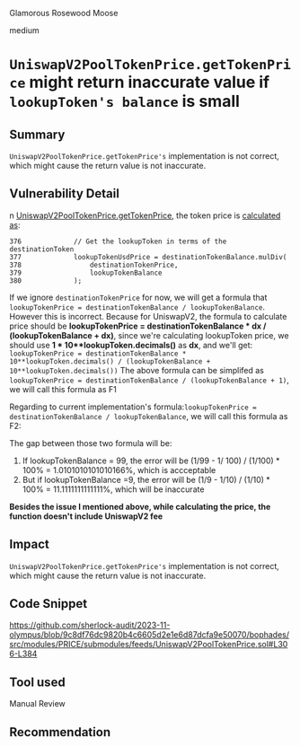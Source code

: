 Glamorous Rosewood Moose

medium

# `UniswapV2PoolTokenPrice.getTokenPrice` might return inaccurate value if `lookupToken's balance` is small

## Summary
`UniswapV2PoolTokenPrice.getTokenPrice's` implementation is not correct, which might cause the return value is not inaccurate.

## Vulnerability Detail
n [UniswapV2PoolTokenPrice.getTokenPrice](https://github.com/sherlock-audit/2023-11-olympus/blob/9c8df76dc9820b4c6605d2e1e6d87dcfa9e50070/bophades/src/modules/PRICE/submodules/feeds/UniswapV2PoolTokenPrice.sol#L306-L384), the token price is [calculated as](https://github.com/sherlock-audit/2023-11-olympus/blob/9c8df76dc9820b4c6605d2e1e6d87dcfa9e50070/bophades/src/modules/PRICE/submodules/feeds/UniswapV2PoolTokenPrice.sol#L377-L380):
```solidity
376             // Get the lookupToken in terms of the destinationToken
377             lookupTokenUsdPrice = destinationTokenBalance.mulDiv(
378                 destinationTokenPrice,
379                 lookupTokenBalance
380             );
```

If we ignore `destinationTokenPrice` for now, we will get a formula that `lookupTokenPrice = destinationTokenBalance / lookupTokenBalance`.
However this is incorrect. Because for UniswapV2, the formula to calculate price should be __lookupTokenPrice = destinationTokenBalance * dx / (lookupTokenBalance + dx)__, since we're calculating lookupToken price, we should use __1 * 10**lookupToken.decimals()__ as __dx__, and we'll get:
`lookupTokenPrice = destinationTokenBalance * 10**lookupToken.decimals() / (lookupTokenBalance + 10**lookupToken.decimals())`
The above formula can be simplifed as `lookupTokenPrice = destinationTokenBalance / (lookupTokenBalance + 1)`, we will call this formula as F1

Regarding to current implementation's formula:`lookupTokenPrice = destinationTokenBalance / lookupTokenBalance`, we will call this formula as F2:

The gap between those two formula will be: 
1. If lookupTokenBalance = 99, the error will be (1/99 - 1/ 100) / (1/100) * 100% = 1.0101010101010166%, which is accceptable
1. But if lookupTokenBalance =9, the error will be (1/9 - 1/10) / (1/10) * 100% = 11.1111111111111%, which will be inaccurate

**Besides the issue I mentioned above, while calculating the price, the function doesn't include UniswapV2 fee**
## Impact
`UniswapV2PoolTokenPrice.getTokenPrice's` implementation is not correct, which might cause the return value is not inaccurate. 

## Code Snippet
https://github.com/sherlock-audit/2023-11-olympus/blob/9c8df76dc9820b4c6605d2e1e6d87dcfa9e50070/bophades/src/modules/PRICE/submodules/feeds/UniswapV2PoolTokenPrice.sol#L306-L384

## Tool used

Manual Review

## Recommendation
